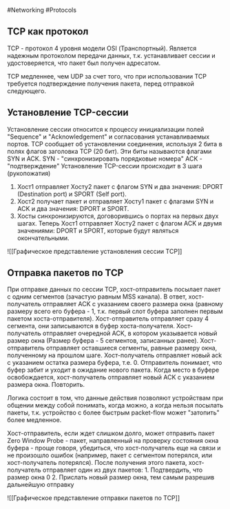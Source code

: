 #Networking #Protocols
## TCP как протокол

TCP - протокол 4 уровня модели OSI (Транспортный). Является надежным протоколом передачи данных, т.к. устанавливает сессии и удостоверяется, что пакет был получен адресатом.

TCP медленнее, чем UDP за счет того, что при использовании TCP требуется подтверждение получения пакета, перед отправкой следующего. 
## Установление TCP-сессии

Установление сессии относится к процессу инициализации полей "Sequence" и "Acknowledgement" и согласования устанавливаемых портов. TCP сообщает об установлении соединения, используя 2 бита в полях флагов заголовка TCP (20 бит). Эти биты называются флагами SYN и ACK.
	SYN - "синхронизировать порядковые номера"
	ACK - "подтверждение"
Установление TCP-сессии происходит в 3 шага (рукопожатия)
1. Хост1 отправляет Хосту2 пакет с флагом SYN и два значения: DPORT (Destination port) и SPORT (Self port).
2. Хост2 получает пакет и отправляет Хосту1 пакет с флагами SYN и ACK и два значения: DPORT и SPORT. 
3. Хосты синхронизируются, договорившись о портах на первых двух шагах. Теперь Хост1 отправляет Хосту2 пакет с флагом ACK и двумя значениями: DPORT и SPORT, которые будут являться окончательными.

![[Графическое представление установления сессии TCP]]

## Отправка пакетов по TCP

При отправке данных по сессии TCP, хост-отправитель посылает пакет с одним сегментов (зачастую равным MSS канала).
В ответ, хост-получатель отправляет ACK с указанием своего размера окна (равному размеру всего его буфера - 1, т.к. первый слот буфера заполнен первым пакетом хоста-отправителя).
Хост-отправитель отправляет сразу 4 сегмента, они записываются в буфер хоста-получателя.
Хост-получатель отправляет очередной ACK, в котором указывается новый размер окна (Размер буфера - 5 сегментов, записанных ранее).
Хост-отправитель отправляет оставшиеся сегменты, равные размеру окна, полученному на прошлом шаге.
Хост-получатель отправляет новый ack с указанием остатка размера буфера, т.е. 0.
Отправитель понимает, что буфер забит и уходит в ожидание нового пакета.
Когда место в буфере освобождается, хост-получатель отправляет новый ACK с указанием размера окна. Повторить.

Логика состоит в том, что данные действия позволяют устройствам при общении между собой понимать, когда можно, а когда нельзя посылать пакеты, т.к. устройство с более быстрым packet-flow может "затопить" более медленное.

Хост-отправитель, если ждет слишком долго, может отправить пакет Zero Window Probe - пакет, направленный на проверку состояния окна буфера - проще говоря, убедиться, что хост-получатель еще на связи и не произошло ошибок (например, пакет с сегментом потерялся, или хост-получатель потерялся).
После получения этого пакета, хост-получатель отправляет один из двух пакетов:
	1. Подтвердить, что размер окна 0
	2. Прислать новый размер окна, тем самым разрешив дальнейшую отправку

![[Графическое представление отправки пакетов по TCP]]